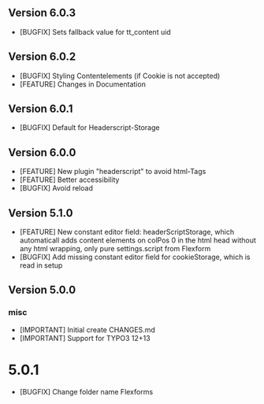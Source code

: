 ## Version 6.0.3
- [BUGFIX] Sets fallback value for tt_content uid

## Version 6.0.2
- [BUGFIX] Styling Contentelements (if Cookie is not accepted)
- [FEATURE] Changes in Documentation

## Version 6.0.1
- [BUGFIX] Default for Headerscript-Storage

## Version 6.0.0
- [FEATURE] New plugin "headerscript" to avoid html-Tags
- [FEATURE] Better accessibility
- [BUGFIX] Avoid reload

## Version 5.1.0
- [FEATURE] New constant editor field: headerScriptStorage, which automaticall adds content elements on colPos 0 in the html head without any html wrapping, only pure settings.script from Flexform
- [BUGFIX] Add missing constant editor field for cookieStorage, which is read in setup

## Version 5.0.0
### misc
- [IMPORTANT] Initial create CHANGES.md
- [IMPORTANT] Support for TYPO3 12+13

# 5.0.1
- [BUGFIX] Change folder name Flexforms